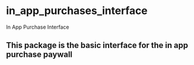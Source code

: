 # in_app_purchases_interface

In App Purchase Interface

## This package is the basic interface for the in app purchase paywall 